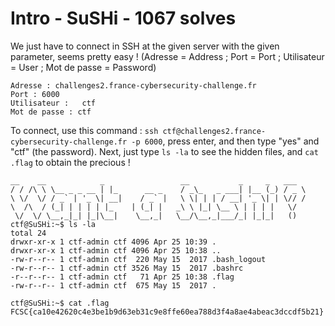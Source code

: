 # Intro - SuSHi - 1067 solves

We just have to connect in SSH at the given server with the given parameter, seems pretty easy !
(Adresse = Address ; Port = Port ; Utilisateur = User ; Mot de passe = Password)

```
Adresse : challenges2.france-cybersecurity-challenge.fr
Port : 6000
Utilisateur :	ctf
Mot de passe : ctf
```

To connect, use this command : `ssh ctf@challenges2.france-cybersecurity-challenge.fr -p 6000`, 
press enter, and then type "yes" and "ctf" (the password).
Next, just type `ls -la` to see the hidden files, and `cat .flag` to obtain the precious !

 ```
 __    __            _                 __           _     _   ___ 
/ / /\ \ \__ _ _ __ | |_      __ _    / _\_   _ ___| |__ (_) / _ \
\ \/  \/ / _` | '_ \| __|    / _` |   \ \| | | / __| '_ \| | \// /
 \  /\  / (_| | | | | |_    | (_| |   _\ \ |_| \__ \ | | | |   \/ 
  \/  \/ \__,_|_| |_|\__|    \__,_|   \__/\__,_|___/_| |_|_|   () 
ctf@SuSHi:~$ ls -la
total 24
drwxr-xr-x 1 ctf-admin ctf 4096 Apr 25 10:39 .
drwxr-xr-x 1 ctf-admin ctf 4096 Apr 25 10:38 ..
-rw-r--r-- 1 ctf-admin ctf  220 May 15  2017 .bash_logout
-rw-r--r-- 1 ctf-admin ctf 3526 May 15  2017 .bashrc
-r--r--r-- 1 ctf-admin ctf   71 Apr 25 10:38 .flag
-rw-r--r-- 1 ctf-admin ctf  675 May 15  2017 .

ctf@SuSHi:~$ cat .flag 
FCSC{ca10e42620c4e3be1b9d63eb31c9e8ffe60ea788d3f4a8ae4abeac3dccdf5b21}
 ```
